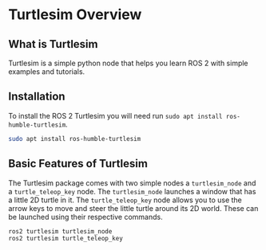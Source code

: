 # Turtlesim Overview
## What is Turtlesim
Turtlesim is a simple python node that helps you learn ROS 2 with simple examples and tutorials.

## Installation
To install the ROS 2 Turtlesim you will need run `sudo apt install ros-humble-turtlesim`.
```bash
sudo apt install ros-humble-turtlesim
```


## Basic Features of Turtlesim
The Turtlesim package comes with two simple nodes a `turtlesim_node` and a `turtle_teleop_key` node. The `turtlesim_node` launches a window that has a little 2D turtle in it. The `turtle_teleop_key` node allows you to use the arrow keys to move and steer the little turtle around its 2D world. These can be launched using their respective commands.

```bash
ros2 turtlesim turtlesim_node
ros2 turtlesim turtle_teleop_key
```
